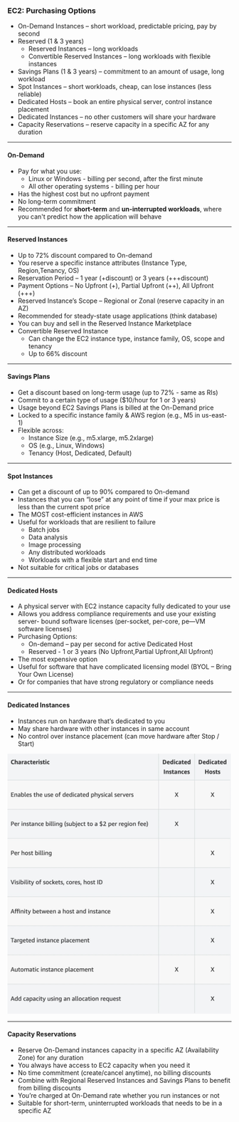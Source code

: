 ### EC2: Purchasing Options

- On-Demand Instances – short workload, predictable pricing, pay by second
- Reserved (1 & 3 years)
    - Reserved Instances – long workloads
    - Convertible Reserved Instances – long workloads with flexible instances
- Savings Plans (1 & 3 years) – commitment to an amount of usage, long workload
- Spot Instances – short workloads, cheap, can lose instances (less reliable)
- Dedicated Hosts – book an entire physical server, control instance placement
- Dedicated Instances – no other customers will share your hardware
- Capacity Reservations – reserve capacity in a specific AZ for any duration

---

#### On-Demand

- Pay for what you use:
    - Linux or Windows - billing per second, after the first minute
    - All other operating systems - billing per hour
- Has the highest cost but no upfront payment
- No long-term commitment
- Recommended for **short-term** and **un-interrupted workloads**, where you can't predict how the application will behave

---

#### Reserved Instances

- Up to 72% discount compared to On-demand
- You reserve a specific instance attributes (Instance Type, Region,Tenancy, OS)
- Reservation Period – 1 year (+discount) or 3 years (+++discount)
- Payment Options – No Upfront (+), Partial Upfront (++), All Upfront (+++)
- Reserved Instance’s Scope – Regional or Zonal (reserve capacity in an AZ)
- Recommended for steady-state usage applications (think database)
- You can buy and sell in the Reserved Instance Marketplace
- Convertible Reserved Instance
    - Can change the EC2 instance type, instance family, OS, scope and tenancy
    - Up to 66% discount

---

#### Savings Plans

- Get a discount based on long-term usage (up to 72% - same as RIs)
- Commit to a certain type of usage ($10/hour for 1 or 3 years)
- Usage beyond EC2 Savings Plans is billed at the On-Demand price
- Locked to a specific instance family & AWS region (e.g., M5 in us-east-1)
- Flexible across:
    - Instance Size (e.g., m5.xlarge, m5.2xlarge)
    - OS (e.g., Linux, Windows)
    - Tenancy (Host, Dedicated, Default)

---

#### Spot Instances

- Can get a discount of up to 90% compared to On-demand
- Instances that you can “lose” at any point of time if your max price is less than the current spot price
- The MOST cost-efficient instances in AWS
- Useful for workloads that are resilient to failure 
    - Batch jobs
    - Data analysis
    - Image processing
    - Any distributed workloads
    - Workloads with a flexible start and end time
- Not suitable for critical jobs or databases

---

#### Dedicated Hosts

- A physical server with EC2 instance capacity fully dedicated to your use
- Allows you address compliance requirements and use your existing server- bound software licenses (per-socket, per-core, pe—VM software licenses)
- Purchasing Options:
    - On-demand – pay per second for active Dedicated Host
    - Reserved - 1 or 3 years (No Upfront,Partial Upfront,All Upfront)
- The most expensive option
- Useful for software that have complicated licensing model (BYOL – Bring Your Own License)
- Or for companies that have strong regulatory or compliance needs

---

#### Dedicated Instances

- Instances run on hardware that’s dedicated to you
- May share hardware with other instances in same account
- No control over instance placement (can move hardware after Stop / Start)

![img.png](../img/img_2.png)

---

#### Capacity Reservations

- Reserve On-Demand instances capacity in a specific AZ (Availability Zone) for any duration
- You always have access to EC2 capacity when you need it
- No time commitment (create/cancel anytime), no billing discounts
- Combine with Regional Reserved Instances and Savings Plans to benefit from billing discounts
- You’re charged at On-Demand rate whether you run instances or not
- Suitable for short-term, uninterrupted workloads that needs to be in a specific AZ
